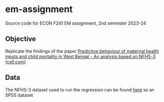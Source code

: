 # em-assignment
Source code for ECON F241 EM assignment, 2nd semester 2023-24

## Objective
Replicate the findings of the paper [Predictive behaviour of maternal health inputs and child mortality in West Bengal - An analysis based on NFHS-3 (cell.com)](https://www.cell.com/heliyon/pdf/S2405-8440(20)30786-6.pdf)

## Data
The NFHS-3 dataset used to run the regression can be found [here](https://drive.google.com/drive/folders/1eOiHzq2QCZ7nGuLB78vQ21GccpKMRtLZ?usp=sharing) as an SPSS dataset

